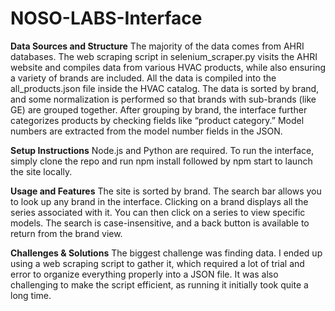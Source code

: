 # NOSO-LABS-Interface

**Data Sources and Structure**
The majority of the data comes from AHRI databases. The web scraping script in selenium_scraper.py visits the AHRI website and compiles data from various HVAC products, while also ensuring a variety of brands are included. All the data is compiled into the all_products.json file inside the HVAC catalog. The data is sorted by brand, and some normalization is performed so that brands with sub-brands (like GE) are grouped together. After grouping by brand, the interface further categorizes products by checking fields like “product category.” Model numbers are extracted from the model number fields in the JSON.

**Setup Instructions**
Node.js and Python are required. To run the interface, simply clone the repo and run npm install followed by npm start to launch the site locally.

**Usage and Features**
The site is sorted by brand. The search bar allows you to look up any brand in the interface. Clicking on a brand displays all the series associated with it. You can then click on a series to view specific models. The search is case-insensitive, and a back button is available to return from the brand view.

**Challenges & Solutions**
The biggest challenge was finding data. I ended up using a web scraping script to gather it, which required a lot of trial and error to organize everything properly into a JSON file. It was also challenging to make the script efficient, as running it initially took quite a long time.

